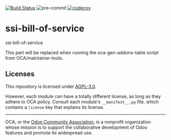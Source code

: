 [![Build Status](https://travis-ci.com/open-synergy/ssi-bill-of-service.svg?branch=14.0)](https://travis-ci.com/open-synergy/ssi-bill-of-service)
![pre-commit](https://github.com/open-synergy/ssi-bill-of-service/actions/workflows/pre-commit.yml/badge.svg)
[![codecov](https://codecov.io/gh/open-synergy/ssi-bill-of-service/branch/14.0/graph/badge.svg)](https://codecov.io/gh/open-synergy/ssi-bill-of-service)

<!-- /!\ do not modify above this line -->

# ssi-bill-of-service

ssi-bill-of-service

<!-- /!\ do not modify below this line -->

<!-- prettier-ignore-start -->

[//]: # (addons)

This part will be replaced when running the oca-gen-addons-table script from OCA/maintainer-tools.

[//]: # (end addons)

<!-- prettier-ignore-end -->

## Licenses

This repository is licensed under [AGPL-3.0](LICENSE).

However, each module can have a totally different license, as long as they adhere to OCA
policy. Consult each module's `__manifest__.py` file, which contains a `license` key
that explains its license.

----

OCA, or the [Odoo Community Association](http://odoo-community.org/), is a nonprofit
organization whose mission is to support the collaborative development of Odoo features
and promote its widespread use.

